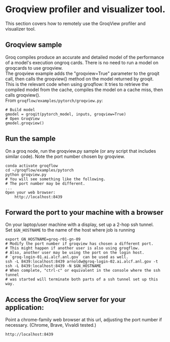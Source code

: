 # Groqview profiler and visualizer tool. 

This section covers how to remotely use the GroqView profiler and visualizer tool.

## Groqview sample

Groq compiles produce an accurate and detailed model of the performance of a model's execution ongroq cards. There is no need to run a model on groqcards to use groqview.<br>
The groqview example adds the "groqview=True" parameter to the groqit call, then calls the groqview() method on the model returned by groqit.<br>
This is the relevant code when using groqflow: It tries to retrieve the compiled model from the cache, compiles the model on a cache miss, then calls groqview().<br>
From `groqflow/examples/pytorch/groqview.py`: <br>
```{python}
# Build model
gmodel = groqit(pytorch_model, inputs, groqview=True)
# Open GroqView
gmodel.groqview()
```

## Run the sample
On a groq node, run the groqview.py sample (or any script that includes similar code). Note the port number chosen by groqview.<br>
```console
conda activate groqflow
cd ~/groqflow/examples/pytorch
python groqview.py
# You will see something like the following.
# The port number may be different.
...
Open your web browser:
    http://localhost:8439
```

## Forward the port to your machine with a browser

On your laptop/user machine with a display, set up a 2-hop ssh tunnel.<br>
Set `$GN_HOSTNAME` to the name of the host where job is running<br>
```console
export GN_HOSTNAME=groq-r01-gn-09
# Modify the port number if groqview has chosen a different port.
# This might happen if another user is also using groqflow.
# Also, another user may be using the port on the login host.
# `groq-login-01.ai.alcf.anl.gov` can be used as well.
ssh -L 8439:localhost:8439 arnoldw@groq-login-02.ai.alcf.anl.gov -t ssh -L 8439:localhost:8439 -N $GN_HOSTNAME
# When complete, "ctrl-c" or equivalent in the console where the ssh tunnel
# was started will terminate both parts of a ssh tunnel set up this way.
```

## Access the GroqView server for your application:

Point a chrome-family web browser at this url, adjusting the port number if necessary.
(Chrome, Brave, Vivaldi tested.)
```console
http://localhost:8439
```
